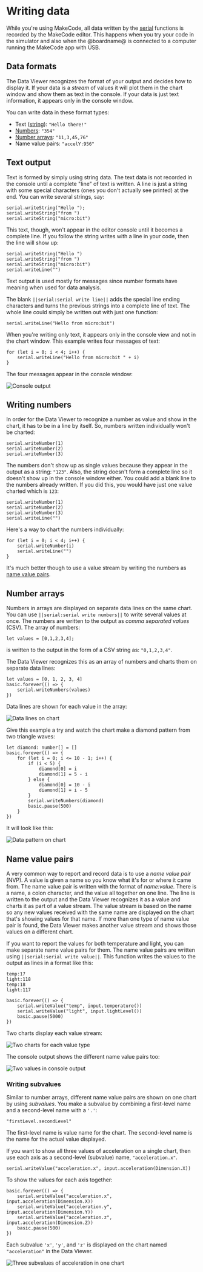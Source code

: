 # Writing data

While you're using MakeCode, all data written by the [serial](/makecode-blockeditor/reference/serial) functions is recorded by the MakeCode editor. This happens when you try your code in the simulator and also when the @boardname@ is connected to a computer running the MakeCode app with USB.

## Data formats

The Data Viewer recognizes the format of your output and decides how to display it. If your data is a _stream_ of values it will plot them in the chart window and show them as text in the console. If your data is just text information, it appears only in the console window.

You can write data in these format types:

* Text ([string](/types/string)): `"Hello there!"`
* [Numbers](/types/number): `"354"`
* [Number arrays](/types/array): `"11,3,45,76"`
* Name value pairs: `"accelY:956"`

## Text output

Text is formed by simply using string data. The text data is not recorded in the console until a complete "line" of text is written. A line is just a string with some special characters (ones you don't actually see printed) at the end. You can write several strings, say:

```block
serial.writeString("Hello ");
serial.writeString("from ")
serial.writeString("micro:bit")
```

This text, though, won't appear in the editor console until it becomes a complete line. If you follow the string writes with a line in your code, then the line will show up:

```block
serial.writeString("Hello ")
serial.writeString("from ")
serial.writeString("micro:bit")
serial.writeLine("")
```

Text output is used mostly for messages since number formats have meaning when used for data analysis.

The blank ``||serial:serial write line||`` adds the special line ending characters and turns the previous strings into a complete line of text. The whole line could simply be written out with just one function:

```block
serial.writeLine("Hello from micro:bit")
```

When you're writing only text, it appears only in the console view and not in the chart window. This example writes four messages of text:

```block
for (let i = 0; i < 4; i++) {
    serial.writeLine("Hello from micro:bit " + i)
}
```

The four messages appear in the console window:

![Console output](/makecode-blockeditor/static/mb/device/data-analysis/console-output.jpg)

## Writing numbers

In order for the Data Viewer to recognize a number as value and show in the chart, it has to be in a line by itself. So, numbers written individually won't be charted:

```block
serial.writeNumber(1)
serial.writeNumber(2)
serial.writeNumber(3)
```

The numbers don't show up as single values because they appear in the output as a string: `"123"`. Also, the string doesn't form a complete line so it doesn't show up in the console window either. You could add a blank line to the numbers already written. If you did this, you would have just one value charted which is `123`:

```block
serial.writeNumber(1)
serial.writeNumber(2)
serial.writeNumber(3)
serial.writeLine("")
```

Here's a way to chart the numbers individually:

```block
for (let i = 0; i < 4; i++) {
    serial.writeNumber(i)
    serial.writeLine("")
}
```

It's much better though to use a value stream by writing the numbers as [name value pairs](#name-value-pairs).

## Number arrays

Numbers in arrays are displayed on separate data lines on the same chart. You can use ``||serial:serial write numbers||`` to write several values at once. The numbers are written to the output as _comma separated values_ (CSV). The array of numbers:

```block
let values = [0,1,2,3,4];
```

is written to the output in the form of a CSV string as: `"0,1,2,3,4"`.

The Data Viewer recognizes this as an array of numbers and charts them on separate data lines:

```block
let values = [0, 1, 2, 3, 4]
basic.forever(() => {
    serial.writeNumbers(values)
})
```

Data lines are shown for each value in the array:

![Data lines on chart](/makecode-blockeditor/static/mb/device/data-analysis/data-lines.jpg)

Give this example a try and watch the chart make a diamond pattern from two triangle waves:

```blocks
let diamond: number[] = []
basic.forever(() => {
    for (let i = 0; i <= 10 - 1; i++) {
        if (i < 5) {
            diamond[0] = i
            diamond[1] = 5 - i
        } else {
            diamond[0] = 10 - i
            diamond[1] = i - 5
        }
        serial.writeNumbers(diamond)
        basic.pause(500)
    }
})
```

It will look like this:

![Data pattern on chart](/makecode-blockeditor/static/mb/device/data-analysis/diamond-chart.jpg)

## Name value pairs

A very common way to report and record data is to use a _name value pair_ (NVP). A value is given a name so you know what it's for or where it came from. The name value pair is written with the format of _name:value_. There is a name, a colon character, and the value all together on one line. The line is written to the output and the Data Viewer recognizes it as a value and charts it as part of a value stream. The value stream is based on the name so any new values received with the same name are displayed on the chart that's showing values for that name. If more than one type of name value pair is found, the Data Viewer makes another value stream and shows those values on a different chart.

If you want to report the values for both temperature and light, you can make separate name value pairs for them. The name value pairs are written using ``||serial:serial write value||``. This function writes the values to the output as lines in a format like this:

```
temp:17
light:118
temp:18
light:117
```

```blocks
basic.forever(() => {
    serial.writeValue("temp", input.temperature())
    serial.writeValue("light", input.lightLevel())
    basic.pause(5000)
})
```

Two charts display each value stream:

![Two charts for each value type](/makecode-blockeditor/static/mb/device/data-analysis/two-value-chart.jpg)

The console output shows the different name value pairs too:

![Two values in console output](/makecode-blockeditor/static/mb/device/data-analysis/two-value-console.jpg)

### Writing subvalues

Similar to number arrays, different name value pairs are shown on one chart by using _subvalues_. You make a subvalue by combining a first-level name and a second-level name with a `'.'`:

``"firstLevel.secondLevel"``

The first-level name is value name for the chart. The second-level name is the name for the actual value displayed.

If you want to show all three values of acceleration on a single chart, then use each axis as a second-level (subvalue) name, ``"acceleration.x"``.

```block
serial.writeValue("acceleration.x", input.acceleration(Dimension.X))
```

To show the values for each axis together:

```blocks
basic.forever(() => {
    serial.writeValue("acceleration.x", input.acceleration(Dimension.X))
    serial.writeValue("acceleration.y", input.acceleration(Dimension.Y))
    serial.writeValue("acceleration.z", input.acceleration(Dimension.Z))
    basic.pause(500)
}) 
```

Each subvalue ``'x'``, ``'y'``, and ``'z'`` is displayed on the chart named ``"acceleration"`` in the Data Viewer.

![Three subvalues of acceleration in one chart](/makecode-blockeditor/static/mb/device/data-analysis/combined-values.jpg)
